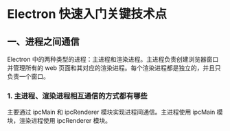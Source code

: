 # Electron 快速入门关键技术点

## 一、进程之间通信

Electron 中的两种类型的进程：主进程和渲染进程。主进程负责创建浏览器窗口并管理所有的 web 页面和其对应的渲染进程。每个渲染进程都是独立的，并且只负责一个窗口。

### 1. 主进程、渲染进程相互通信的方式都有哪些

主要通过 ipcMain 和 ipcRenderer 模块实现进程间通信。主进程使用 ipcMain 模块，渲染进程使用 ipcRenderer 模块。
